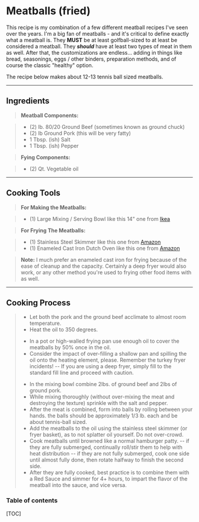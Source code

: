 Meatballs (fried)
===================

This recipe is my combination of a few different meatball recipes I've seen over the years.  I'm a big fan of meatballs - and it's critical to define exactly what a meatball is.  They **MUST** be at least golfball-sized to at least be considered a meatball.  They ***should*** have at least two types of meat in them as well.  After that, the customizations are endless... adding in things like bread, seasonings, eggs / other binders, preparation methods, and of course the classic "healthy" option.  

The recipe below makes about 12-13 tennis ball sized meatballs.

----------

Ingredients
-------------

> **Meatball Components:**

> - (2) lb. 80/20 Ground Beef (sometimes known as ground chuck)
> - (2) lb Ground Pork (this will be very fatty)
> - 1 Tbsp. (ish) Salt
> - 1 Tbsp. (ish) Pepper

> **Fying Components:**

> - (2) Qt. Vegetable oil

----------

Cooking Tools
-------------

> **For Making the Meatballs:**

> - (1) Large Mixing / Serving Bowl like this 14" one from [Ikea][1]

> **For Frying The Meatballs:**

> - (1) Stainless Steel Skimmer like this one from [Amazon][2]
> - (1) Enameled Cast Iron Dutch Oven like this one from [Amazon][3]

> **Note:** I much prefer an enameled cast iron for frying because of the ease of cleanup and the capacity.  Certainly a deep fryer would also work, or any other method you're used to frying other food items with as well.

----------

Cooking Process
-------------------

> - Let both the pork and the ground beef acclimate to almost room temperature.
> - Heat the oil to 350 degrees.
  > * In a pot or high-walled frying pan use enough oil to cover the meatballs by 50% once in the oil.
  > * Consider the impact of over-filling a shallow pan and spilling the oil onto the heating element, please.  Remember the turkey fryer incidents!
> -- If you are using a deep fryer, simply fill to the standard fill line and proceed with caution.
> - In the mixing bowl combine 2lbs. of ground beef and 2lbs of ground pork.
> - While mixing thoroughly (without over-mixing the meat and destroying the texture) sprinkle with the salt and pepper.
> - After the meat is combined, form into balls by rolling between your hands.  the balls should be approximately 1/3 lb. each and be about tennis-ball sized.
> - Add the meatballs to the oil using the stainless steel skimmer (or fryer basket), as to not splatter oil yourself.  Do not over-crowd.
> - Cook meatballs until browned like a normal hamburger patty.
> -- if they are fully submerged, continually roll/stir them to help with heat distribution
> -- if they are not fully submerged, cook one side until almost fully done, then rotate halfway to finish the second side.
> - After they are fully cooked, best practice is to combine them with a Red Sauce and simmer for 4+ hours, to impart the flavor of the meatball into the sauce, and vice versa.

### Table of contents

[TOC]




  [1]: http://www.ikea.com/us/en/catalog/products/30081467/#/00057256
  [2]: http://www.amazon.com/Cuisinart-CTG-08-SSK-Stainless-Steel-Skimmer/dp/B007RQ02VC/
  [3]: http://www.amazon.com/Lodge-EC7D33-Enameled-Caribbean-7-8-Quart/dp/B0039UU9U4/
  
